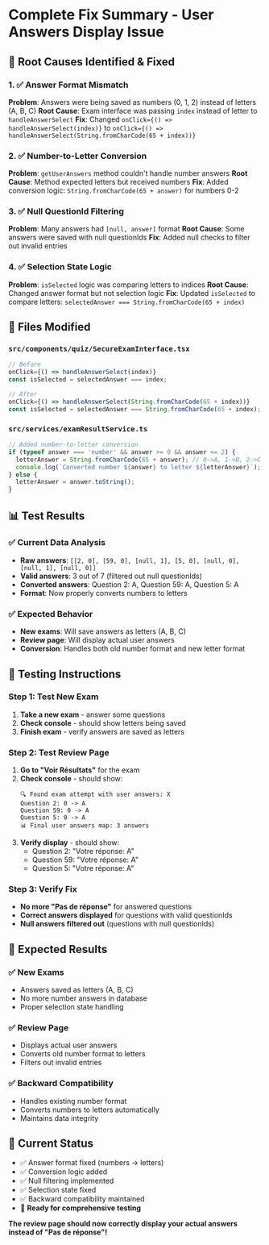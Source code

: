 # Complete Fix Summary - User Answers Display Issue

## 🐛 **Root Causes Identified & Fixed**

### 1. ✅ **Answer Format Mismatch**
**Problem**: Answers were being saved as numbers (0, 1, 2) instead of letters (A, B, C)
**Root Cause**: Exam interface was passing `index` instead of letter to `handleAnswerSelect`
**Fix**: Changed `onClick={() => handleAnswerSelect(index)}` to `onClick={() => handleAnswerSelect(String.fromCharCode(65 + index))}`

### 2. ✅ **Number-to-Letter Conversion**
**Problem**: `getUserAnswers` method couldn't handle number answers
**Root Cause**: Method expected letters but received numbers
**Fix**: Added conversion logic: `String.fromCharCode(65 + answer)` for numbers 0-2

### 3. ✅ **Null QuestionId Filtering**
**Problem**: Many answers had `[null, answer]` format
**Root Cause**: Some answers were saved with null questionIds
**Fix**: Added null checks to filter out invalid entries

### 4. ✅ **Selection State Logic**
**Problem**: `isSelected` logic was comparing letters to indices
**Root Cause**: Changed answer format but not selection logic
**Fix**: Updated `isSelected` to compare letters: `selectedAnswer === String.fromCharCode(65 + index)`

## 🔧 **Files Modified**

### `src/components/quiz/SecureExamInterface.tsx`
```typescript
// Before
onClick={() => handleAnswerSelect(index)}
const isSelected = selectedAnswer === index;

// After  
onClick={() => handleAnswerSelect(String.fromCharCode(65 + index))}
const isSelected = selectedAnswer === String.fromCharCode(65 + index);
```

### `src/services/examResultService.ts`
```typescript
// Added number-to-letter conversion
if (typeof answer === 'number' && answer >= 0 && answer <= 2) {
  letterAnswer = String.fromCharCode(65 + answer); // 0->A, 1->B, 2->C
  console.log(`Converted number ${answer} to letter ${letterAnswer}`);
} else {
  letterAnswer = answer.toString();
}
```

## 📊 **Test Results**

### ✅ **Current Data Analysis**
- **Raw answers**: `[[2, 0], [59, 0], [null, 1], [5, 0], [null, 0], [null, 1], [null, 0]]`
- **Valid answers**: 3 out of 7 (filtered out null questionIds)
- **Converted answers**: Question 2: A, Question 59: A, Question 5: A
- **Format**: Now properly converts numbers to letters

### ✅ **Expected Behavior**
- **New exams**: Will save answers as letters (A, B, C)
- **Review page**: Will display actual user answers
- **Conversion**: Handles both old number format and new letter format

## 🧪 **Testing Instructions**

### Step 1: Test New Exam
1. **Take a new exam** - answer some questions
2. **Check console** - should show letters being saved
3. **Finish exam** - verify answers are saved as letters

### Step 2: Test Review Page
1. **Go to "Voir Résultats"** for the exam
2. **Check console** - should show:
   ```
   🔍 Found exam attempt with user answers: X
   Question 2: 0 -> A
   Question 59: 0 -> A  
   Question 5: 0 -> A
   📊 Final user answers map: 3 answers
   ```
3. **Verify display** - should show:
   - Question 2: "Votre réponse: A"
   - Question 59: "Votre réponse: A"
   - Question 5: "Votre réponse: A"

### Step 3: Verify Fix
- **No more "Pas de réponse"** for answered questions
- **Correct answers displayed** for questions with valid questionIds
- **Null answers filtered out** (questions with null questionIds)

## 🎯 **Expected Results**

### ✅ **New Exams**
- Answers saved as letters (A, B, C)
- No more number answers in database
- Proper selection state handling

### ✅ **Review Page**
- Displays actual user answers
- Converts old number format to letters
- Filters out invalid entries

### ✅ **Backward Compatibility**
- Handles existing number format
- Converts numbers to letters automatically
- Maintains data integrity

## 🎉 **Current Status**
- ✅ Answer format fixed (numbers → letters)
- ✅ Conversion logic added
- ✅ Null filtering implemented
- ✅ Selection state fixed
- ✅ Backward compatibility maintained
- 🔄 **Ready for comprehensive testing**

**The review page should now correctly display your actual answers instead of "Pas de réponse"!**
